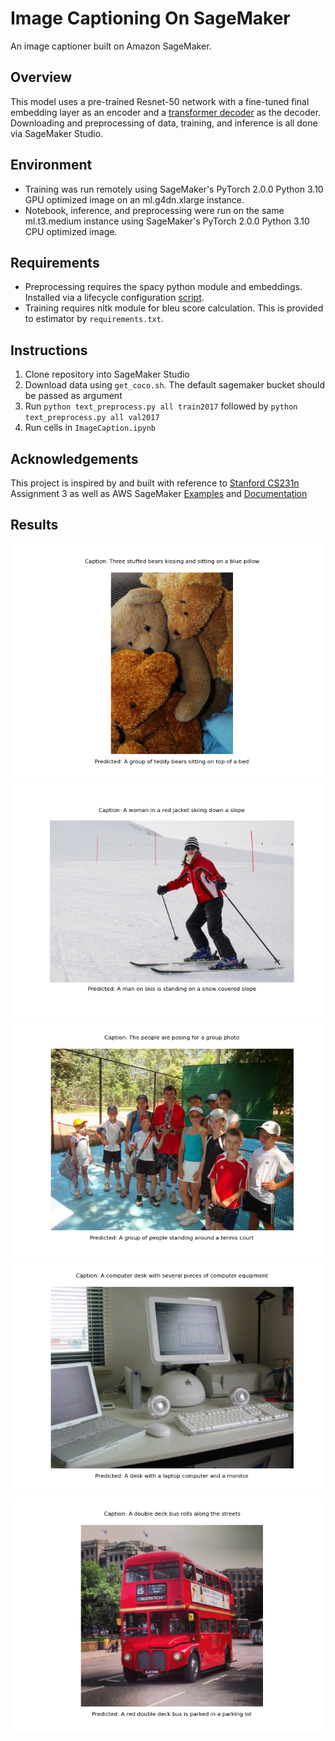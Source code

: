 # Image Captioning On SageMaker
An image captioner built on Amazon SageMaker.

## Overview
This model uses a pre-trained Resnet-50 network with a fine-tuned final embedding layer as an encoder and a [transformer decoder](https://arxiv.org/abs/1706.03762) as the decoder.
Downloading and preprocessing of data, training, and inference is all done via SageMaker Studio.

## Environment
- Training was run remotely using SageMaker's PyTorch 2.0.0 Python 3.10 GPU optimized image on an ml.g4dn.xlarge instance.
- Notebook, inference, and preprocessing were run on the same ml.t3.medium instance using SageMaker's PyTorch 2.0.0 Python 3.10 CPU optimized image.

## Requirements
- Preprocessing requires the spacy python module and embeddings. Installed via a lifecycle configuration [script](https://github.com/JohnRB626/ImageCaptioningOnSageMaker/blob/main/on-kernel-start.sh).
- Training requires nltk module for bleu score calculation. This is provided to estimator by `requirements.txt`.

## Instructions
1. Clone repository into SageMaker Studio
2. Download data using `get_coco.sh`. The default sagemaker bucket should be passed as argument
3. Run `python text_preprocess.py all train2017` followed by `python text_preprocess.py all val2017`
4. Run cells in `ImageCaption.ipynb`

## Acknowledgements
This project is inspired by and built with reference to [Stanford CS231n](https://github.com/cs231n/cs231n.github.io) Assignment 3 as well as AWS SageMaker [Examples](https://github.com/aws/amazon-sagemaker-examples) and [Documentation](https://docs.aws.amazon.com/sagemaker/latest/dg/train-model.html)

## Results
![Figure: 1](https://github.com/JohnRB626/ImageCaptioningOnSageMaker/blob/main/results/figure01.png)
![Figure: 2](https://github.com/JohnRB626/ImageCaptioningOnSageMaker/blob/main/results/figure02.png)
![Figure: 3](https://github.com/JohnRB626/ImageCaptioningOnSageMaker/blob/main/results/figure03.png)
![Figure: 4](https://github.com/JohnRB626/ImageCaptioningOnSageMaker/blob/main/results/figure04.png)
![Figure: 5](https://github.com/JohnRB626/ImageCaptioningOnSageMaker/blob/main/results/figure05.png)
